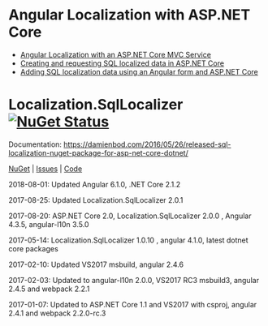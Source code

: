 # Angular Localization with ASP.NET Core


<ul>
	<li><a href="https://damienbod.com/2016/04/29/angular-2-localization-with-an-asp-net-core-mvc-service/">Angular Localization with an ASP.NET Core MVC Service</a></li>
	<li><a href="https://damienbod.com/2016/05/26/creating-and-requesting-sql-localized-data-in-asp-net-core/">Creating and requesting SQL localized data in ASP.NET Core</a></li>
	<li><a href="https://damienbod.com/2016/06/07/adding-sql-localization-data-using-an-angular-2-form-and-asp-net-core/">Adding SQL localization data using an Angular form and ASP.NET Core</a></li>
</ul>


Localization.SqlLocalizer [![NuGet Status](http://img.shields.io/nuget/v/Localization.SqlLocalizer.svg?style=flat-square)](https://www.nuget.org/packages/Localization.SqlLocalizer/)
========================
Documentation: https://damienbod.com/2016/05/26/released-sql-localization-nuget-package-for-asp-net-core-dotnet/


<a href="https://www.nuget.org/packages/Localization.SqlLocalizer/">NuGet</a> | <a href="https://github.com/damienbod/AspNetCoreLocalization/issues">Issues</a> | <a href="https://github.com/damienbod/AspNetCoreLocalization/tree/master/src/Localization.SqlLocalizer">Code</a>

2018-08-01: Updated Angular 6.1.0, .NET Core 2.1.2

2017-08-25: Updated Localization.SqlLocalizer 2.0.1

2017-08-20: ASP.NET Core 2.0, Localization.SqlLocalizer 2.0.0 , Angular 4.3.5, angular-l10n 3.5.0

2017-05-14: Localization.SqlLocalizer 1.0.10 , angular 4.1.0, latest dotnet core packages

2017-02-10: Updated VS2017 msbuild, angular 2.4.6

2017-02-03: Updated to angular-l10n 2.0.0, VS2017 RC3 msbuild3, angular 2.4.5 and webpack 2.2.1

2017-01-07: Updated to ASP.NET Core 1.1 and VS2017 with csproj, angular 2.4.1 and webpack 2.2.0-rc.3
